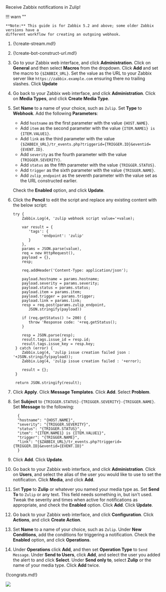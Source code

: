 Receive Zabbix notifications in Zulip!

!!! warn ""

    **Note:** This guide is for Zabbix 5.2 and above; some older Zabbix versions have a
    different workflow for creating an outgoing webhook.

1. {!create-stream.md!}

1. {!create-bot-construct-url.md!}

1. Go to your Zabbix web interface, and click **Administration**. Click on
   **General** and then select **Macros** from the dropdown. Click **Add** and set the
   macro to `{$ZABBIX_URL}`. Set the value as the URL to your Zabbix server like
   `https://zabbix.example.com` ensuring there no trailing slashes. Click **Update**

1. Go back to your Zabbix web interface, and click **Administration**. Click on
   **Media Types**, and click **Create Media Type**.

1. Set **Name** to a name of your choice, such as `Zulip`. Set **Type** to **Webhook**.
   Add the following **Parameters**:

    * Add `hostname` as the first parameter with the value `{HOST.NAME}`.
    * Add `item` as the second parameter with the value `{ITEM.NAME1} is {ITEM.VALUE1}`.
    * Add `link` as the third parameter with the value `{$ZABBIX_URL}/tr_events.php?triggerid={TRIGGER.ID}&eventid={EVENT.ID}`.
    * Add `severity` as the fourth parameter with the value `{TRIGGER.SEVERITY}`.
    * Add `status` as the fifth parameter with the value `{TRIGGER.STATUS}`.
    * Add `trigger` as the sixth parameter with the value `{TRIGGER.NAME}`.
    * Add `zulip_endpoint` as the seventh parameter with the value set as the URL
      constructed earlier.

    Check the **Enabled** option, and click **Update**.

1. Click the **Pencil** to edit the script and replace any existing content with the below script:

       try {
           Zabbix.Log(4, 'zulip webhook script value='+value);

           var result = {
              'tags': {
                    'endpoint': 'zulip'
              }
           },
           params = JSON.parse(value),
           req = new HttpRequest(),
           payload = {},
           resp;

           req.addHeader('Content-Type: application/json');

           payload.hostname = params.hostname;
           payload.severity = params.severity;
           payload.status = params.status;
           payload.item = params.item;
           payload.trigger = params.trigger;
           payload.link = params.link;
           resp = req.post(params.zulip_endpoint,
              JSON.stringify(payload))

           if (req.getStatus() != 200) {
              throw 'Response code: '+req.getStatus();
           }

           resp = JSON.parse(resp);
           result.tags.issue_id = resp.id;
           result.tags.issue_key = resp.key;
        } catch (error) {
           Zabbix.Log(4, 'zulip issue creation failed json : '+JSON.stringify(payload));
           Zabbix.Log(4, 'zulip issue creation failed : '+error);

           result = {};
        }

        return JSON.stringify(result);

1. Click **Apply**. Click **Message Templates**. Click **Add**. Select **Problem**.

1. Set **Subject** to `{TRIGGER.STATUS}-{TRIGGER.SEVERITY}-{TRIGGER.NAME}`.
   Set **Message** to the following:

         {
         "hostname": "{HOST.NAME}",
         "severity": "{TRIGGER.SEVERITY}",
         "status": "{TRIGGER.STATUS}",
         "item": "{ITEM.NAME1} is {ITEM.VALUE1}",
         "trigger": "{TRIGGER.NAME}",
         "link": "{$ZABBIX_URL}/tr_events.php?triggerid={TRIGGER.ID}&eventid={EVENT.ID}"
         }

1. Click **Add**. Click **Update**.

1. Go back to your Zabbix web interface, and click **Administration**.
   Click on **Users**, and select the alias of the user you would like
   to use to set the notification. Click **Media**, and click **Add**.

1. Set **Type** to **Zulip** or whatever you named your media type as.
   Set **Send To** to `Zulip` or any text. This field needs something in,
   but isn't used. Tweak the severity and times when active for notifications
   as appropriate, and check the **Enabled** option. Click **Add**.
   Click **Update**.

1. Go back to your Zabbix web interface, and click **Configuration**.
   Click **Actions**, and click **Create Action**.

1. Set **Name** to a name of your choice, such as `Zulip`. Under
   **New Conditions**, add the conditions for triggering a notification.
   Check the **Enabled** option, and click **Operations**.

1. Under **Operations** click **Add**, and then set **Operation Type** to
   `Send Message`. Under **Send to Users**, click **Add**, and select the user
   you added the alert to and click **Select**. Under **Send only to**,
   select **Zulip** or the name of your media type. Click **Add**  twice.

{!congrats.md!}

![](/static/images/integrations/zabbix/001.png)
